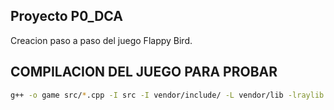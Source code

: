 ## Proyecto P0_DCA

Creacion paso a paso del juego Flappy Bird.


## COMPILACION DEL JUEGO PARA PROBAR 

```bash
g++ -o game src/*.cpp -I src -I vendor/include/ -L vendor/lib -lraylib -lGL -lm -lpthread -lrt -lX11

